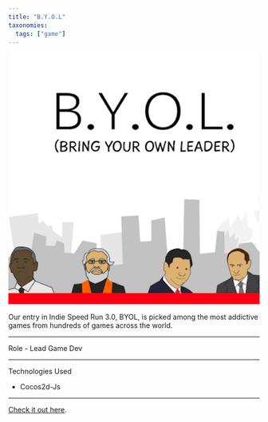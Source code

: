 ```yaml
---
title: "B.Y.O.L"
taxonomies:
  tags: ["game"]
---
```


![image](/images/byol.jpg)

Our entry in Indie Speed Run 3.0, BYOL, is picked among the most addictive games from hundreds of games across the world.

---
Role - Lead Game Dev

---

Technologies Used

- Cocos2d-Js

---

[Check it out here](http://supersikegames.com/byol/).
